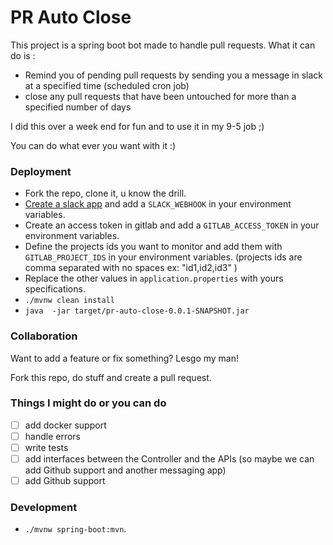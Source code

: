 # PR Auto Close
This project is a spring boot bot made to handle pull requests. 
What it can do is : 
  - Remind you of pending pull requests by sending you a message in slack at a specified time (scheduled cron job)
  - close any pull requests that have been untouched for more than a specified number of days

I did this over a week end for fun and to use it in my 9-5 job ;) 

You can do what ever you want with it :)

### Deployment
* Fork the repo, clone it, u know the drill.
* [Create a slack app](https://api.slack.com/apps) and add a `SLACK_WEBHOOK` in your environment variables.
* Create an access token in gitlab and add a `GITLAB_ACCESS_TOKEN` in your environment variables. 
* Define the projects ids you want to monitor and add them with `GITLAB_PROJECT_IDS` in your environment variables. (projects ids are comma separated with no spaces ex: "id1,id2,id3" )
* Replace the other values in `application.properties` with yours specifications.
* `./mvnw clean install`
* `java  -jar target/pr-auto-close-0.0.1-SNAPSHOT.jar`

### Collaboration

Want to add a feature or fix something? Lesgo my man!

Fork this repo, do stuff and create a pull request.

### Things I might do or you can do

- [ ] add docker support
- [ ] handle errors
- [ ] write tests 
- [ ] add interfaces between the Controller and the APIs (so maybe we can add Github support and another messaging app) 
- [ ] add Github support

### Development

* `./mvnw spring-boot:mvn`.
